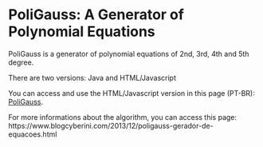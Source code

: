 <h1>PoliGauss: A Generator of Polynomial Equations</h1>
<p>PoliGauss is a generator of polynomial equations of 2nd, 3rd, 4th and 5th degree.</p>
<p>There are two versions: Java and HTML/Javascript</p>
<p>You can access and use the HTML/Javascript version in this page (PT-BR): <a href="https://www.blogcyberini.com/p/poligauss-gerador-de-equacoes-polinomais.html">PoliGauss</a>.</p>
<p>For more informations about the algorithm, you can access this page: https://www.blogcyberini.com/2013/12/poligauss-gerador-de-equacoes.html</p>

